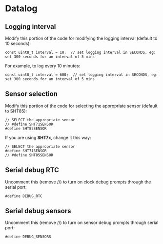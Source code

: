 # Datalog

## Logging interval

Modify this portion of the code for modifying the logging interval (default to 10 seconds):
```
const uint8_t interval = 10;  // set logging interval in SECONDS, eg: set 300 seconds for an interval of 5 mins
```

For example, to log every 10 minutes:
```
const uint8_t interval = 600;  // set logging interval in SECONDS, eg: set 300 seconds for an interval of 5 mins
```

## Sensor selection

Modify this portion of the code for selecting the appropriate sensor (default to SHT85):
```
// SELECT the appropriate sensor
// #define SHT71SENSOR
#define SHT85SENSOR
```

If you are using **SHT7x**, change it this way:
```
// SELECT the appropriate sensor
#define SHT71SENSOR
// #define SHT85SENSOR
```

## Serial debug RTC

Uncomment this (remove //) to turn on clock debug prompts through the serial port:
```
#define DEBUG_RTC
```

## Serial debug sensors

Uncomment this (remove //) to turn on sensor debug prompts through serial port:
```
#define DEBUG_SENSORS
```